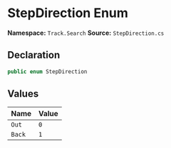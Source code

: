 # StepDirection Enum

**Namespace:** `Track.Search`
**Source:** `StepDirection.cs`

## Declaration

```csharp
public enum StepDirection
```

## Values

| Name | Value |
|------|-------|
| `Out` | `0` |
| `Back` | `1` |

